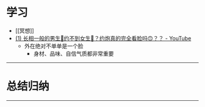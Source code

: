 # 学习
- [[冥想]]
- [(1) 长相一般的男生👨约不到女生👩？约炮真的完全看脸吗🙃？？ - YouTube](https://www.youtube.com/watch?v=JlnplwHkSxE&t=5s)
	- 外在绝对不单单是一个脸
		- 身材、品味、自信气质都非常重要

---
# 总结归纳





---